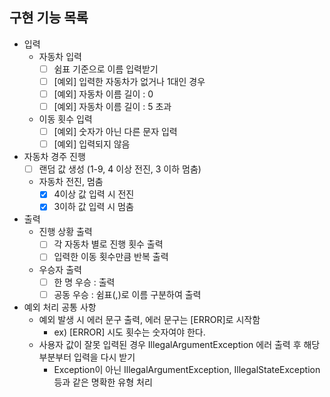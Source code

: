 
## 구현 기능 목록
- 입력
  - 자동차 입력
    - [ ] 쉼표 기준으로 이름 입력받기
    - [ ] [예외] 입력한 자동차가 없거나 1대인 경우
    - [ ] [예외] 자동차 이름 길이 : 0 
    - [ ] [예외] 자동차 이름 길이 : 5 초과
  - 이동 횟수 입력
    - [ ] [예외] 숫자가 아닌 다른 문자 입력
    - [ ] [예외] 입력되지 않음

- 자동차 경주 진행
  - [ ] 랜덤 값 생성 (1-9, 4 이상 전진, 3 이하 멈춤)
  - 자동차 전진, 멈춤
    - [x] 4이상 값 입력 시 전진
    - [x] 3이하 값 입력 시 멈춤

- 출력
  - 진행 상황 출력
    - [ ] 각 자동차 별로 진행 횟수 출력
    - [ ] 입력한 이동 횟수만큼 반복 출력
  - 우승자 출력
    - [ ] 한 명 우승 : 출력
    - [ ] 공동 우승 : 쉼표(,)로 이름 구분하여 출력

- 예외 처리 공통 사항
  - 예외 발생 시 에러 문구 출력, 에러 문구는 [ERROR]로 시작함
    - ex) [ERROR] 시도 횟수는 숫자여야 한다.
  - 사용자 값이 잘못 입력된 경우 IllegalArgumentException 에러 출력 후 해당 부분부터 입력을 다시 받기
    - Exception이 아닌 IllegalArgumentException, IllegalStateException 등과 같은 명확한 유형 처리
